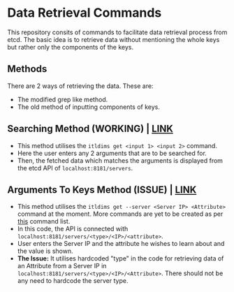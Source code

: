 # Data Retrieval Commands
This repository consits of commands to facilitate data retrieval process from etcd. The basic idea is to retrieve data without mentioning the whole keys but rather only the components of the keys.

## Methods
There are 2 ways of retrieving the data. These are:  
- The modified grep like method. 
- The old method of inputting components of keys. 

## Searching Method (WORKING) | [LINK](https://github.com/yash-anand-fosteringlinux/Commands-and-Outputs/tree/main/Modified-Grep-Like)
- This method utilises the `itldims get <input 1> <input 2>` command. 
- Here the user enters any 2 arguments that are to be searched for. 
- Then, the fetched data which matches the arguments is displayed from the etcd API of `localhost:8181/servers`.

## Arguments To Keys Method (ISSUE) | [LINK](https://github.com/yash-anand-fosteringlinux/Commands-and-Outputs/tree/main/Old-Keys-Input)
- This method utilises the `itldims get --server <Server IP> <Attribute>` command at the moment. More commands are yet to be created as per [this](https://github.com/yash-anand-fosteringlinux/Commands-and-Outputs/blob/main/Old-Keys-Input/ListOfCommands.md) command list. 
- In this code, the API is connected with `localhost:8181/servers/<type>/<IP>/<attribute>`.
- User enters the Server IP and the attribute he wishes to learn about and the value is shown.
- **The Issue:** It utilises hardcoded "type" in the code for retrieving data of an Attribute from a Server IP in `localhost:8181/servers/<type>/<IP>/<Attribute>`. There should not be any need to hardcode the server type.
